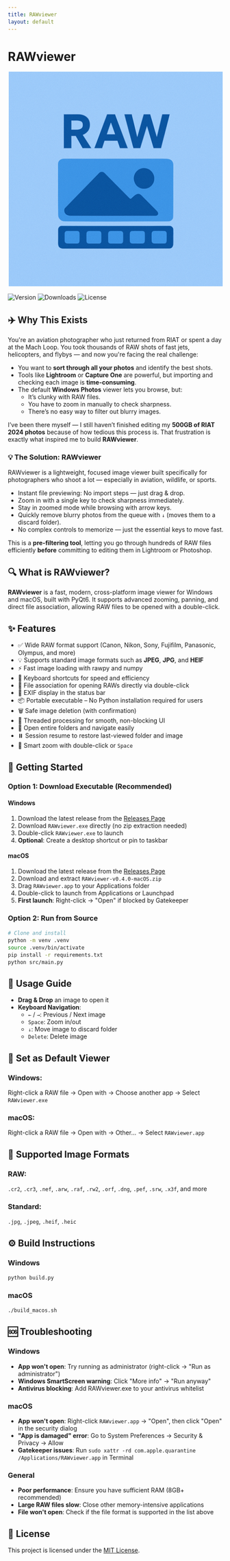 ```yaml
---
title: RAWviewer
layout: default
---
```


# RAWviewer

<p align="center">
  <img src="appicon.png" alt="RAWviewer Icon" width="500">
</p>

  
![Version](https://img.shields.io/badge/version-0.4.0-blue)
![Downloads](https://img.shields.io/github/downloads/markyip/RAWviewer/total) 
![License](https://img.shields.io/badge/license-MIT-green)



## ✈️ Why This Exists
You're an aviation photographer who just returned from RIAT or spent a day at the Mach Loop. You took thousands of RAW shots of fast jets, helicopters, and flybys — and now you're facing the real challenge:

- You want to **sort through all your photos** and identify the best shots.
- Tools like **Lightroom** or **Capture One** are powerful, but importing and checking each image is **time-consuming**.
- The default **Windows Photos** viewer lets you browse, but:
  - It’s clunky with RAW files.
  - You have to zoom in manually to check sharpness.
  - There’s no easy way to filter out blurry images.

I’ve been there myself — I still haven’t finished editing my **500GB of RIAT 2024 photos** because of how tedious this process is. That frustration is exactly what inspired me to build **RAWviewer**.


### 💡 The Solution: RAWviewer
RAWviewer is a lightweight, focused image viewer built specifically for photographers who shoot a lot — especially in aviation, wildlife, or sports.

- Instant file previewing: No import steps — just drag & drop.
- Zoom in with a single key to check sharpness immediately.
- Stay in zoomed mode while browsing with arrow keys.
- Quickly remove blurry photos from the queue with `↓` (moves them to a discard folder).
- No complex controls to memorize — just the essential keys to move fast.

This is a **pre-filtering tool**, letting you go through hundreds of RAW files efficiently **before** committing to editing them in Lightroom or Photoshop.


## 🔍 What is RAWviewer?
**RAWviewer** is a fast, modern, cross-platform image viewer for Windows and macOS, built with PyQt6. It supports advanced zooming, panning, and direct file association, allowing RAW files to be opened with a double-click.


## ✨ Features
- ✅ Wide RAW format support (Canon, Nikon, Sony, Fujifilm, Panasonic, Olympus, and more)
- 💡 Supports standard image formats such as **JPEG**, **JPG**, and **HEIF**
- ⚡ Fast image loading with rawpy and numpy
- 🎹 Keyboard shortcuts for speed and efficiency
- 🔗 File association for opening RAWs directly via double-click
- 📝 EXIF display in the status bar
- 📦 Portable executable – No Python installation required for users
- 🗑️ Safe image deletion (with confirmation)
- 🧵 Threaded processing for smooth, non-blocking UI
- 📂 Open entire folders and navigate easily
- ⏸️ Session resume to restore last-viewed folder and image
- 🎯 Smart zoom with double-click or `Space`


## 🚀 Getting Started
### Option 1: Download Executable (Recommended)
#### Windows
1. Download the latest release from the [Releases Page](https://github.com/markyip/RAWviewer/releases/latest)
2. Download `RAWviewer.exe` directly (no zip extraction needed)
3. Double-click `RAWviewer.exe` to launch
4. **Optional**: Create a desktop shortcut or pin to taskbar

#### macOS
1. Download the latest release from the [Releases Page](https://github.com/markyip/RAWviewer/releases/latest)
2. Download and extract `RAWviewer-v0.4.0-macOS.zip`
3. Drag `RAWviewer.app` to your Applications folder
4. Double-click to launch from Applications or Launchpad
5. **First launch**: Right-click → "Open" if blocked by Gatekeeper

### Option 2: Run from Source

```bash
# Clone and install
python -m venv .venv
source .venv/bin/activate
pip install -r requirements.txt
python src/main.py
```


## 🧭 Usage Guide

- **Drag & Drop** an image to open it
- **Keyboard Navigation**:
  - `←` / `→`: Previous / Next image
  - `Space`: Zoom in/out
  - `↓`: Move image to discard folder
  - `Delete`: Delete image


## 📁 Set as Default Viewer

### Windows:

Right-click a RAW file → Open with → Choose another app → Select `RAWviewer.exe`

### macOS:

Right-click a RAW file → Open with → Other... → Select `RAWviewer.app`


## 📸 Supported Image Formats
### RAW:

`.cr2`, `.cr3`, `.nef`, `.arw`, `.raf`, `.rw2`, `.orf`, `.dng`, `.pef`, `.srw`, `.x3f`, and more

### Standard:

`.jpg`, `.jpeg`, `.heif`, `.heic`


## ⚙️ Build Instructions
### Windows

```bash
python build.py
```

### macOS

```bash
./build_macos.sh
```


## 🆘 Troubleshooting
### Windows
- **App won't open**: Try running as administrator (right-click → "Run as administrator")
- **Windows SmartScreen warning**: Click "More info" → "Run anyway"
- **Antivirus blocking**: Add RAWviewer.exe to your antivirus whitelist

### macOS
- **App won't open**: Right-click `RAWviewer.app` → "Open", then click "Open" in the security dialog
- **"App is damaged" error**: Go to System Preferences → Security & Privacy → Allow
- **Gatekeeper issues**: Run `sudo xattr -rd com.apple.quarantine /Applications/RAWviewer.app` in Terminal

### General
- **Poor performance**: Ensure you have sufficient RAM (8GB+ recommended)
- **Large RAW files slow**: Close other memory-intensive applications
- **File won't open**: Check if the file format is supported in the list above


## 📜 License
This project is licensed under the [MIT License](LICENSE).

